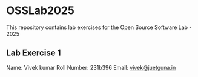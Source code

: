 # OSSLab2025
This repository contains lab exercises for the Open Source Software Lab - 2025
## Lab Exercise 1
Name: Vivek kumar
Roll Number: 231b396
Email: vivek@juetguna.in